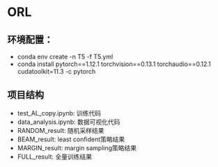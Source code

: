 # ORL


## 环境配置：

- conda env  create -n T5 -f T5.yml
- conda install pytorch==1.12.1 torchvision==0.13.1 torchaudio==0.12.1 cudatoolkit=11.3 -c pytorch

## 项目结构
- test_AL_copy.ipynb: 训练代码
- data_analysis.ipynb: 数据可视化代码
- RANDOM_result: 随机采样结果
- BEAM_result: least confident策略结果
- MARGIN_result: margin sampling策略结果
- FULL_result: 全量训练结果